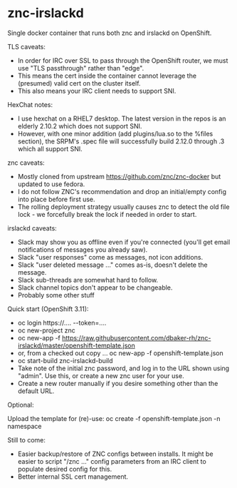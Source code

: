 # znc-irslackd

Single docker container that runs both znc and irslackd on OpenShift.


TLS caveats:

* In order for IRC over SSL to pass through the OpenShift router, we must use "TLS passthrough" rather than "edge".
* This means the cert inside the container cannot leverage the (presumed) valid cert on the cluster itself.
* This also means your IRC client needs to support SNI.



HexChat notes:

* I use hexchat on a RHEL7 desktop.  The latest version in the repos is an elderly 2.10.2 which does not support SNI.
* However, with one minor addition (add plugins/lua.so to the %files section), the SRPM's .spec file will successfully build 2.12.0 through .3 which
all support SNI.


znc caveats:

* Mostly cloned from upstream https://github.com/znc/znc-docker but updated to use fedora.
* I do not follow ZNC's recommendation and drop an initial/empty config into place before first use.
* The rolling deployment strategy usually causes znc to detect the old file lock - we forcefully break the lock if needed in order to start.



irslackd caveats:

* Slack may show you as offline even if you're connected (you'll get email notifications of messages you already saw).
* Slack "user responses" come as messages, not icon additions.
* Slack "user deleted message ..." comes as-is, doesn't delete the message.
* Slack sub-threads are somewhat hard to follow.
* Slack channel topics don't appear to be changeable.
* Probably some other stuff



Quick start (OpenShift 3.11):

* oc login https://.... --token=....
* oc new-project znc
* oc new-app -f https://raw.githubusercontent.com/dbaker-rh/znc-irslackd/master/openshift-template.json
* or, from a checked out copy ... oc new-app -f openshift-template.json
* oc start-build znc-irslackd-build
* Take note of the initial znc password, and log in to the URL shown using "admin".  Use this, or create a new znc user for your use.
* Create a new router manually if you desire something other than the default URL.


Optional:

Upload the template for (re)-use: oc create -f openshift-template.json -n namespace



Still to come:

* Easier backup/restore of ZNC configs between installs.  It might be easier to script "/znc ..." config parameters from an IRC client to
populate desired config for this.
* Better internal SSL cert management.


